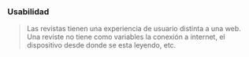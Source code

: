 ### Usabilidad

>Las revistas tienen una experiencia de usuario distinta a una web. Una reviste no tiene como variables la conexión a internet, el dispositivo desde donde se esta leyendo, etc.
